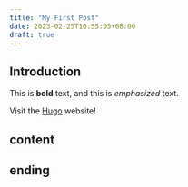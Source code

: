 ```yaml
---
title: "My First Post"
date: 2023-02-25T10:55:05+08:00
draft: true
---
```


## Introduction

This is **bold** text, and this is *emphasized* text.

Visit the [Hugo](https://gohugo.io) website!

## content

## ending

